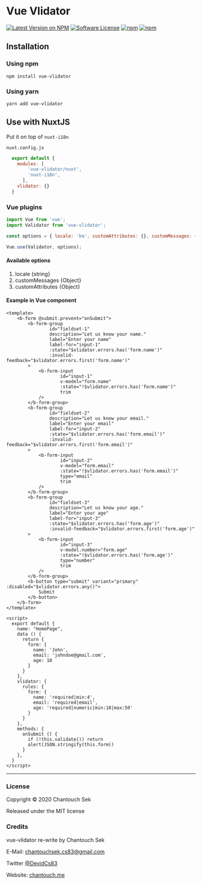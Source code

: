 # Vue Vlidator

[![Latest Version on NPM](https://img.shields.io/npm/v/vue-vlidator.svg?style=flat-square)](https://npmjs.com/package/vue-vlidator)
[![Software License](https://img.shields.io/badge/license-MIT-brightgreen.svg?style=flat-square)](LICENSE.md)
[![npm](https://img.shields.io/npm/dt/vue-vlidator.svg?style=flat-square)](https://npmjs.com/package/vue-vlidator)
[![npm](https://img.shields.io/npm/dm/vue-vlidator.svg?style=flat-square)](https://npmjs.com/package/vue-vlidator)

## Installation

### Using npm

```npm
npm install vue-vlidator
```

### Using yarn

```yarn
yarn add vue-vlidator
```

## Use with NuxtJS

Put it on top of `nuxt-i18n`

``nuxt.config.js``
```js
  export default {
    modules: [
        'vue-vlidator/nuxt',
        'nuxt-i18n',
      ],
    vlidator: {}
  }
```

### Vue plugins

```js
import Vue from 'vue';
import Validator from 'vue-vlidator';

const options = { locale: 'km', customAttributes: {}, customMessages: {} }

Vue.use(Validator, options);
```

#### Available options
1. locale {string}
2. customMessages {Object}
3. customAttributes {Object}

#### Example in Vue component
```vue
<template>
    <b-form @submit.prevent="onSubmit">
        <b-form-group
                id="fieldset-1"
                description="Let us know your name."
                label="Enter your name"
                label-for="input-1"
                :state="$vlidator.errors.has('form.name')"
                :invalid-feedback="$vlidator.errors.first('form.name')"
        >
            <b-form-input
                    id="input-1"
                    v-model="form.name"
                    :state="!$vlidator.errors.has('form.name')"
                    trim
            />
        </b-form-group>
        <b-form-group
                id="fieldset-2"
                description="Let us know your email."
                label="Enter your email"
                label-for="input-2"
                :state="$vlidator.errors.has('form.email')"
                :invalid-feedback="$vlidator.errors.first('form.email')"
        >
            <b-form-input
                    id="input-2"
                    v-model="form.email"
                    :state="!$vlidator.errors.has('form.email')"
                    type="email"
                    trim
            />
        </b-form-group>
        <b-form-group
                id="fieldset-3"
                description="Let us know your age."
                label="Enter your age"
                label-for="input-3"
                :state="$vlidator.errors.has('form.age')"
                :invalid-feedback="$vlidator.errors.first('form.age')"
        >
            <b-form-input
                    id="input-3"
                    v-model.number="form.age"
                    :state="!$vlidator.errors.has('form.age')"
                    type="number"
                    trim
            />
        </b-form-group>
        <b-button type="submit" variant="primary" :disabled="$vlidator.errors.any()">
            Submit
        </b-button>
    </b-form>
</template>

<script>
  export default {
    name: "HomePage",
    data () {
      return {
        form: {
          name: 'John',
          email: 'johndoe@gmail.com',
          age: 18
        }
      }
    },
    vlidator: {
      rules: {
        form: {
          name: 'required|min:4',
          email: 'required|email',
          age: 'required|numeric|min:18|max:50'
        }
      }
    },
    methods: {
      onSubmit () {
        if (!this.validate()) return
        alert(JSON.stringify(this.form))
      }
    },
  }
</script>
```

---

### License

Copyright &copy; 2020 Chantouch Sek

Released under the MIT license

### Credits

vue-vlidator re-write by Chantouch Sek

E-Mail: [chantouchsek.cs83@gmail.com](mailto:chantouchsek.cs93@gmail.com)

Twitter [@DevidCs83](https://twitter.com/DevidCs83)

Website: [chantouch.me](https://chantouch.me)
